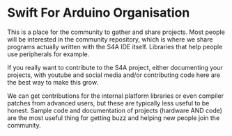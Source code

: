 # Swift For Arduino Organisation

This is a place for the community to gather and share projects. Most people will be interested in the community repository, which is where we share programs actually written with the S4A IDE itself. Libraries that help people use peripherals for example.

If you really want to contribute to the S4A project, either documenting your projects, with youtube and social media and/or contributing code here are the best way to make this grow.

We can get contributions for the internal platform libraries or even compiler patches from advanced users, but these are typically less useful to be honest. Sample code and documentation of projects (hardware AND code) are the most useful thing for getting buzz and helping new people join the community.
